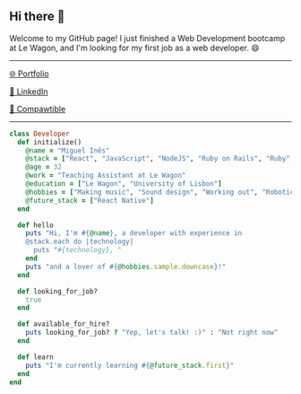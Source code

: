 <div align="left">

  <h2>Hi there 👋</h2>
  
  <p>
    Welcome to my GitHub page! I just finished a Web Development bootcamp at Le Wagon, and I'm looking for my first job as a web developer. 😄
  </p>

  <hr>



  <p><a href="https://miguel-ines.com/" target="_blank">🌐 Portfolio</a></p>
  <p><a href="https://www.linkedin.com/in/miguelines/" target="_blank">💼 LinkedIn</a></p>
  <p><a href="https://www.compawtible.me" target="_blank">🐾 Compawtible</a></p>

</div>

<hr>


```ruby
class Developer
  def initialize()
    @name = "Miguel Inês"
    @stack = ["React", "JavaScript", "NodeJS", "Ruby on Rails", "Ruby", "SQL", "NoSQL", "HTML", "CSS", "Bootstrap", "Tailwind"]
    @age = 32
    @work = "Teaching Assistant at Le Wagon"
    @education = ["Le Wagon", "University of Lisbon"]
    @hobbies = ["Making music", "Sound design", "Working out", "Robotics", "TTRPGs", "Reading", "Gaming"]
    @future_stack = ["React Native"]
  end

  def hello
    puts "Hi, I'm #{@name}, a developer with experience in
    @stack.each do |technology|
      puts "#{technology}, "
    end
    puts "and a lover of #{@hobbies.sample.downcase}!"
  end  

  def looking_for_job?
    true
  end

  def available_for_hire?
    puts looking_for_job? ? "Yep, let's talk! :)" : "Not right now"
  end

  def learn
    puts "I'm currently learning #{@future_stack.first}"
  end
end


